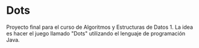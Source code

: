 # Dots
Proyecto final para el curso de Algoritmos y Estructuras de Datos 1. La idea es hacer el juego llamado "Dots" utilizando el lenguaje de programación Java.
